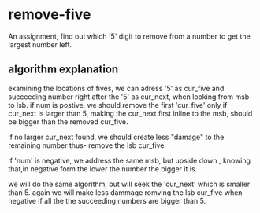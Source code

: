 # remove-five
An assignment, find out which '5' digit to remove from a number to get the largest number left.

## algorithm explanation
examining the locations of fives, we can adress '5' as cur_five and succeeding number right after the '5' as cur_next, when looking from msb to lsb. 
if num is postive, we should remove the first 'cur_five' only if cur_next is larger than 5, making the cur_next first inline to the msb, should be bigger than the removed cur_five.

if no larger cur_next found, we should create less "damage" to the remaining number thus- remove the lsb cur_five. 

if 'num' is negative, we address the same msb, but upside down , 
knowing that,in negative form the lower the number the bigger it is.

we will do the same algorithm, but will seek the 'cur_next' which is
smaller than 5.
again we will make less dammage romving the lsb cur_five when negative if all the the succeeding numbers are bigger than 5.

